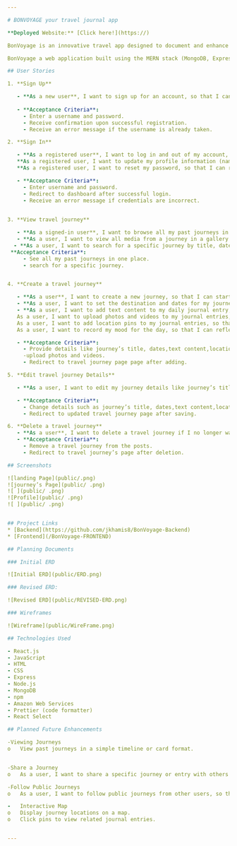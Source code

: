 ```yaml
---

# BONVOYAGE your travel journal app

**Deployed Website:** [Click here!](https://)

BonVoyage is an innovative travel app designed to document and enhance your travel experiences. Whether you're planning your next adventure, or exploring local attractions, BonVoyage has everything you need to plan and document your journey seamless and enjoyable.

BonVoyage a web application built using the MERN stack (MongoDB, Express.js, React, Node.js). It allows users to plan and document memories from their travels. 

## User Stories

1. **Sign Up**

   - **As a new user**, I want to sign up for an account, so that I can securely save and access my travel journey’s.
   
   - **Acceptance Criteria**:
     - Enter a username and password.
     - Receive confirmation upon successful registration.
     - Receive an error message if the username is already taken.

2. **Sign In**

   - **As a registered user**, I want to log in and out of my account, so that I can securely access my personal travel data.
   **As a registered user, I want to update my profile information (name, bio, picture), so that it reflects my identity.
   **As a registered user, I want to reset my password, so that I can regain access if I forget my login details.

   - **Acceptance Criteria**:
     - Enter username and password.
     - Redirect to dashboard after successful login.
     - Receive an error message if credentials are incorrect.
     

3. **View travel journey**

   - **As a signed-in user**, I want to browse all my past journeys in one place, so that I can relive my travel memories.
   - **As a user, I want to view all media from a journey in a gallery format, so that I can easily scroll through my memories.
  - **As a user, I want to search for a specific journey by title, date, or location, so that I can quickly find the one I want to revisit.
 **Acceptance Criteria**:
     - See all my past journeys in one place.
     - search for a specific journey.


4. **Create a travel journey**

   - **As a user**, I want to create a new journey, so that I can start recording my travel experiences.
   - **As a user, I want to set the destination and dates for my journey, so that it organizes my travel timeline.
   - **As a user, I want to add text content to my daily journal entry, so that I can document my travel experiences and memories.
   As a user, I want to upload photos and videos to my journal entries, so that I can visually capture my trip highlights.
   As a user, I want to add location pins to my journal entries, so that I can map out my travels.
   As a user, I want to record my mood for the day, so that I can reflect on how I felt during the journey.

   - **Acceptance Criteria**:
     - Provide details like journey’s title, dates,text content,location pins, record mood and destination.
     -upload photos and videos.
     - Redirect to travel journey page page after adding.

5. **Edit travel journey Details**

   - **As a user, I want to edit my journey details like journey’s title, dates,text content,location pins, record mood and destination. so that it stays accurate if plans change.

   - **Acceptance Criteria**:
     - Change details such as journey’s title, dates,text content,location pins, record mood and destination.
     - Redirect to updated travel journey page after saving.

6. **Delete a travel journey**
   - **As a user**, I want to delete a travel journey if I no longer want to keep it.
   - **Acceptance Criteria**:
     - Remove a travel journey from the posts.
     - Redirect to travel journey’s page after deletion.

## Screenshots

![landing Page](public/.png)
![journey’s Page](public/ .png)
![ ](public/ .png)
![Profile](public/ .png)
![ ](public/ .png)


## Project Links
* [Backend](https://github.com/jkhamis8/BonVoyage-Backend)
* [Frontend](/BonVoyage-FRONTEND)

## Planning Documents

### Initial ERD

![Initial ERD](public/ERD.png)

### Revised ERD:

![Revised ERD](public/REVISED-ERD.png)

### Wireframes

![Wireframe](public/WireFrame.png)

## Technologies Used

- React.js
- JavaScript
- HTML
- CSS
- Express
- Node.js
- MongoDB
- npm
- Amazon Web Services
- Prettier (code formatter)
- React Select

## Planned Future Enhancements

-Viewing Journeys
o	View past journeys in a simple timeline or card format.


-Share a Journey
o	As a user, I want to share a specific journey or entry with others via a private link or social media, so that I can show my adventures to friends and family.

-Follow Public Journeys 
o	As a user, I want to follow public journeys from other users, so that I can find inspiration for my next trip.

-	Interactive Map
o	Display journey locations on a map.
o	Click pins to view related journal entries.


---
```

